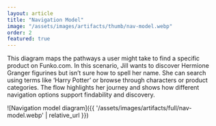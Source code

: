 ```yaml
---
layout: article
title: "Navigation Model"
image: "/assets/images/artifacts/thumb/nav-model.webp"
order: 2
featured: true
---
```



This diagram maps the pathways a user might take to find a specific product on Funko.com. In this scenario, Jill wants to discover Hermione Granger figurines but isn’t sure how to spell her name. She can search using terms like ‘Harry Potter’ or browse through characters or product categories. The flow highlights her journey and shows how different navigation options support findability and discovery. 

![Navigation model diagram]({{ '/assets/images/artifacts/full/nav-model.webp' | relative_url }})